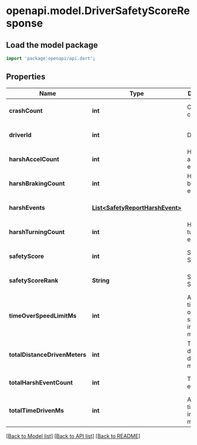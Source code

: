 # openapi.model.DriverSafetyScoreResponse

## Load the model package
```dart
import 'package:openapi/api.dart';
```

## Properties
Name | Type | Description | Notes
------------ | ------------- | ------------- | -------------
**crashCount** | **int** | Crash event count | [optional] [default to null]
**driverId** | **int** | Driver ID | [optional] [default to null]
**harshAccelCount** | **int** | Harsh acceleration event count | [optional] [default to null]
**harshBrakingCount** | **int** | Harsh braking event count | [optional] [default to null]
**harshEvents** | [**List&lt;SafetyReportHarshEvent&gt;**](SafetyReportHarshEvent.md) |  | [optional] [default to []]
**harshTurningCount** | **int** | Harsh turning event count | [optional] [default to null]
**safetyScore** | **int** | Safety Score | [optional] [default to null]
**safetyScoreRank** | **String** | Safety Score Rank | [optional] [default to null]
**timeOverSpeedLimitMs** | **int** | Amount of time driven over the speed limit in milliseconds | [optional] [default to null]
**totalDistanceDrivenMeters** | **int** | Total distance driven in meters | [optional] [default to null]
**totalHarshEventCount** | **int** | Total harsh event count | [optional] [default to null]
**totalTimeDrivenMs** | **int** | Amount of time driven in milliseconds | [optional] [default to null]

[[Back to Model list]](../README.md#documentation-for-models) [[Back to API list]](../README.md#documentation-for-api-endpoints) [[Back to README]](../README.md)


